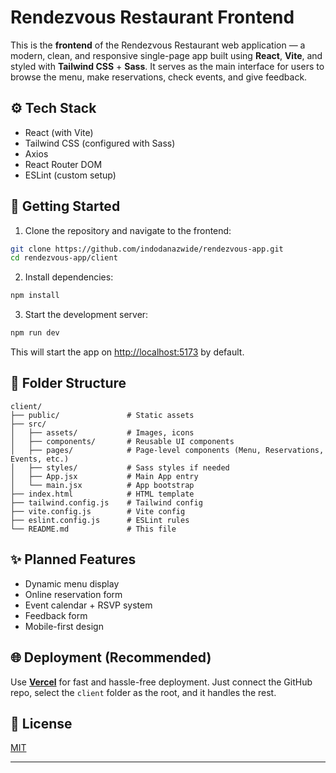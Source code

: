 # Rendezvous Restaurant Frontend

This is the **frontend** of the Rendezvous Restaurant web application — a modern, clean, and responsive single-page app built using **React**, **Vite**, and styled with **Tailwind CSS** + **Sass**. It serves as the main interface for users to browse the menu, make reservations, check events, and give feedback.

## ⚙️ Tech Stack
- React (with Vite)
- Tailwind CSS (configured with Sass)
- Axios
- React Router DOM
- ESLint (custom setup)

## 🔧 Getting Started

1. Clone the repository and navigate to the frontend:

```bash
git clone https://github.com/indodanazwide/rendezvous-app.git
cd rendezvous-app/client
```

2. Install dependencies:

```bash
npm install
```

3. Start the development server:

```bash
npm run dev
```

This will start the app on [http://localhost:5173](http://localhost:5173) by default.

## 📁 Folder Structure

```
client/
├── public/               # Static assets
├── src/
│   ├── assets/           # Images, icons
│   ├── components/       # Reusable UI components
│   ├── pages/            # Page-level components (Menu, Reservations, Events, etc.)
│   ├── styles/           # Sass styles if needed
│   ├── App.jsx           # Main App entry
│   └── main.jsx          # App bootstrap
├── index.html            # HTML template
├── tailwind.config.js    # Tailwind config
├── vite.config.js        # Vite config
├── eslint.config.js      # ESLint rules
└── README.md             # This file
```

## ✨ Planned Features
- Dynamic menu display
- Online reservation form
- Event calendar + RSVP system
- Feedback form
- Mobile-first design

## 🌐 Deployment (Recommended)
Use [**Vercel**](https://vercel.com/) for fast and hassle-free deployment. Just connect the GitHub repo, select the `client` folder as the root, and it handles the rest.

## 🪪 License
[MIT](../LICENSE)

---
